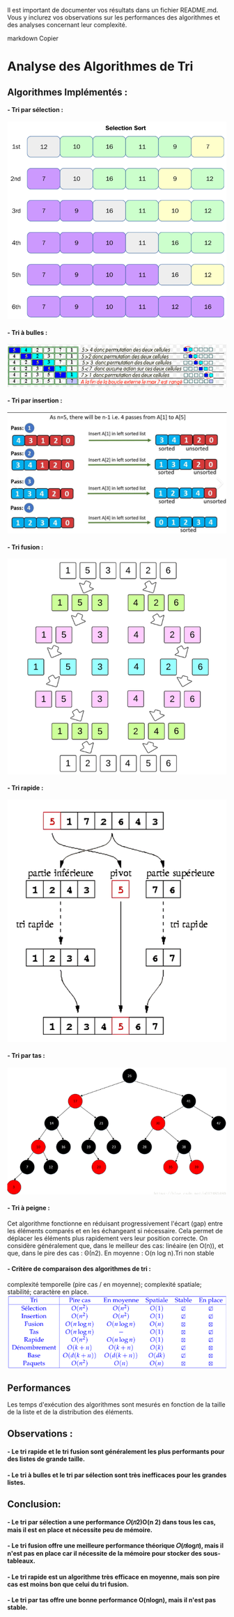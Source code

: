 
Il est important de documenter vos résultats dans un fichier README.md. Vous y inclurez vos observations sur les performances des algorithmes et des analyses concernant leur complexité.

markdown
Copier
# Analyse des Algorithmes de Tri

## Algorithmes Implémentés :

#### - Tri par sélection :
![Diagramme explicatif](imageAlgo/selection.png)

#### - Tri à bulles :
![Diagramme explicatif](imageAlgo/bulles.png)

#### - Tri par insertion :
![Diagramme explicatif](imageAlgo/insertion.png)

#### - Tri fusion :
![Diagramme explicatif](imageAlgo/fusion.png)

#### - Tri rapide :
![Diagramme explicatif](imageAlgo/rapide.png)

#### - Tri par tas :
![Diagramme explicatif](imageAlgo/tas.png)

#### - Tri à peigne : 
Cet algorithme fonctionne en réduisant progressivement l'écart (gap) entre les éléments comparés et en les échangeant si nécessaire. Cela permet de déplacer les éléments plus rapidement vers leur position correcte. On considère généralement que, dans le meilleur des cas: linéaire (en O(n)), et que, dans le pire des cas : Θ(n2). En moyenne : O(n log n).Tri non stable

#### - Critère de comparaison des algorithmes de tri : 
 complexité temporelle (pire cas / en
 moyenne); complexité spatiale; stabilité; caractère en place.
![Diagramme explicatif](imageAlgo/tableauComparaison.png)

## Performances
Les temps d'exécution des algorithmes sont mesurés en fonction de la taille de la liste et de la distribution des éléments.

## Observations :
#### - Le tri rapide et le tri fusion sont généralement les plus performants pour des listes de grande taille.
#### - Le tri à bulles et le tri par sélection sont très inefficaces pour les grandes listes.

## Conclusion:
#### - Le tri par sélection a une performance 𝑂(𝑛2)O(n 2) dans tous les cas, mais il est en place et nécessite peu de mémoire.
#### - Le tri fusion offre une meilleure performance théorique 𝑂(𝑛log𝑛), mais il n'est pas en place car il nécessite de la mémoire pour stocker des sous-tableaux.
#### - Le tri rapide est un algorithme très efficace en moyenne, mais son pire cas est moins bon que celui du tri fusion.
#### - Le tri par tas offre une bonne performance O(nlogn), mais il n'est pas stable.




